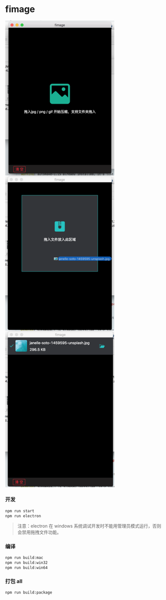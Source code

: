 # fimage

<img src="https://raw.githubusercontent.com/onfuns/fimage/master/screenshots/1.png" width="350"/>

<img src="https://raw.githubusercontent.com/onfuns/fimage/master/screenshots/2.png" width="350"/>

<img src="https://raw.githubusercontent.com/onfuns/fimage/master/screenshots/3.png" width="350"/>

### 开发

```
npm run start
npm run electron
```

> 注意：electron 在 windows 系统调试开发时不能用管理员模式运行，否则会禁用拖拽文件功能。

### 编译

```
npm run build:mac
npm run build:win32
npm run build:win64
```

### 打包 all

```
npm run build:package
```
